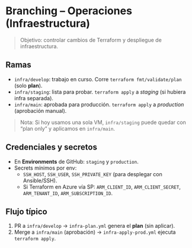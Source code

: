 # Branching – Operaciones (Infraestructura)

> Objetivo: controlar cambios de Terraform y despliegue de infraestructura.

## Ramas
- `infra/develop`: trabajo en curso. Corre `terraform fmt/validate/plan` (solo **plan**).
- `infra/staging`: lista para probar. `terraform apply` a *staging* (si hubiera infra separada).
- `infra/main`: aprobada para producción. `terraform apply` a *production* (aprobación manual).

> Nota: Si hoy usamos una sola VM, `infra/staging` puede quedar con “plan only” y aplicamos en `infra/main`.

## Credenciales y secretos
- En **Environments** de GitHub: `staging` y `production`.
- Secrets mínimos por env: 
  - `SSH_HOST`, `SSH_USER`, `SSH_PRIVATE_KEY` (para desplegar con Ansible/SSH).
  - Si Terraform en Azure vía SP: `ARM_CLIENT_ID`, `ARM_CLIENT_SECRET`, `ARM_TENANT_ID`, `ARM_SUBSCRIPTION_ID`.

## Flujo típico
1. PR a `infra/develop` → `infra-plan.yml` genera el **plan** (sin aplicar).
2. Merge a `infra/main` (aprobación) → `infra-apply-prod.yml` ejecuta `terraform apply`.
